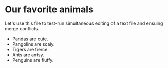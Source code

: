 # Our favorite animals

Let's use this file to test-run simultaneous editing of a text file and ensuing merge conflicts. 

- Pandas are cute.
- Pangolins are scaly.
- Tigers are fierce.
- Ants are antsy.
- Penguins are fluffy.
